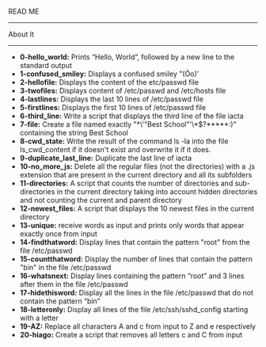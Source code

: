 READ ME<br>
*************************
About It
*************************
- **0-hello_world:** Prints “Hello, World”, followed by a new line to the standard output
- **1-confused_smiley:** Displays a confused smiley "(Ôo)'
- **2-hellofile:** Displays the content of the etc/passwd file
- **3-twofiles:** Displays content of /etc/passwd and /etc/hosts file
- **4-lastlines:** Displays the last 10 lines of /etc/passwd file
- **5-firstlines:** Displays the first 10 lines of /etc/passwd file
- **6-third_line:** Write a script that displays the third line of the file iacta
- **7-file:** Create a file named exactly "\*\\'"Best School"\'\\*$\?\*\*\*\*\*:)" containing the string Best School
- **8-cwd_state:** Write the result of the command ls -la into the file ls_cwd_content if it doesn't exist and overwrite it if it does.
- **9-duplicate_last_line:** Duplicate the last line of iacta
- **10-no_more_js:** Delete all the regular files (not the directories) with a .js extension that are present in the current directory and all its subfolders
- **11-directories:** A script that counts the number of directories and sub-directories in the current directory taking into account hidden directories and not counting the current and parent directory
- **12-newest_files:** A script that displays the 10 newest files in the current directory
- **13-unique:** receive words as input and prints only words that appear exactly once from input
- **14-findthatword:** Display lines that contain the pattern "root" from the file /etc/passwd
- **15-countthatword:** Display the number of lines that contain the pattern "bin" in the file /etc/passwd
- **16-whatsnext:** Display lines containing the pattern “root” and 3 lines after them in the file /etc/passwd
- **17-hidethisword:** Display all the lines in the file /etc/passwd that do not contain the pattern “bin”
- **18-letteronly:** Display all lines of the file /etc/ssh/sshd_config starting with a letter
- **19-AZ:** Replace all characters A and c from input to Z and e respectively
- **20-hiago:** Create a script that removes all letters c and C from input
